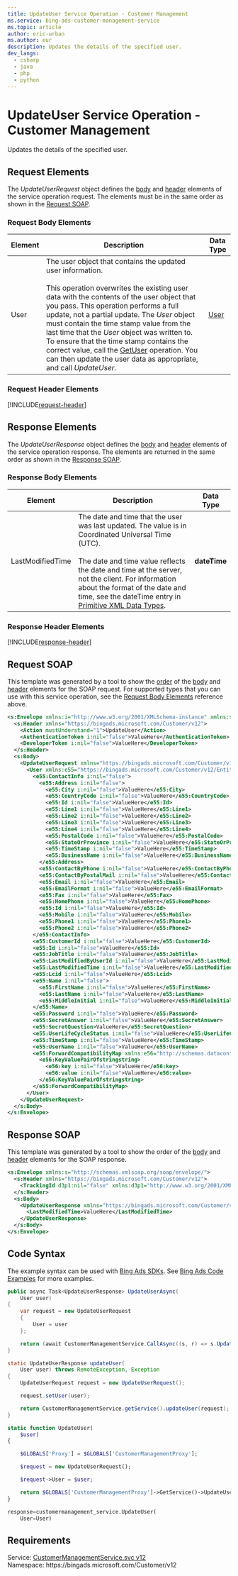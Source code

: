 ```yaml
---
title: UpdateUser Service Operation - Customer Management
ms.service: bing-ads-customer-management-service
ms.topic: article
author: eric-urban
ms.author: eur
description: Updates the details of the specified user.
dev_langs: 
  - csharp
  - java
  - php
  - python
---
```

# UpdateUser Service Operation - Customer Management
Updates the details of the specified user.

## <a name="request"></a>Request Elements
The *UpdateUserRequest* object defines the [body](#request-body) and [header](#request-header) elements of the service operation request. The elements must be in the same order as shown in the [Request SOAP](#request-soap). 

### <a name="request-body"></a>Request Body Elements


|Element|Description|Data Type|
|-----------|---------------|-------------|
|<a name="user"></a>User|The user object that contains the updated user information.<br /><br />This operation overwrites the existing user data with the contents of the user object that you pass. This operation performs a full update, not a partial update. The *User* object must contain the time stamp value from the last time that the *User* object was written to. To ensure that the time stamp contains the correct value, call the [GetUser](getuser.md) operation. You can then update the user data as appropriate, and call *UpdateUser*.|[User](user.md)|

### <a name="request-header"></a>Request Header Elements
[!INCLUDE[request-header](./includes/request-header.md)]

## <a name="response"></a>Response Elements
The *UpdateUserResponse* object defines the [body](#response-body) and [header](#response-header) elements of the service operation response. The elements are returned in the same order as shown in the [Response SOAP](#response-soap).

### <a name="response-body"></a>Response Body Elements


|Element|Description|Data Type|
|-----------|---------------|-------------|
|<a name="lastmodifiedtime"></a>LastModifiedTime|The date and time that the user was last updated. The value is in Coordinated Universal Time (UTC).<br/><br/> The date and time value reflects the date and time at the server, not the client. For information about the format of the date and time, see the dateTime entry in [Primitive XML Data Types](https://go.microsoft.com/fwlink/?linkid=859198).|**dateTime**|

### <a name="response-header"></a>Response Header Elements
[!INCLUDE[response-header](./includes/response-header.md)]

## <a name="request-soap"></a>Request SOAP
This template was generated by a tool to show the [order](../guides/services-protocol.md#element-order) of the [body](#request-body) and [header](#request-header) elements for the SOAP request. For supported types that you can use with this service operation, see the [Request Body Elements](#request-header) reference above.

```xml
<s:Envelope xmlns:i="http://www.w3.org/2001/XMLSchema-instance" xmlns:s="http://schemas.xmlsoap.org/soap/envelope/">
  <s:Header xmlns="https://bingads.microsoft.com/Customer/v12">
    <Action mustUnderstand="1">UpdateUser</Action>
    <AuthenticationToken i:nil="false">ValueHere</AuthenticationToken>
    <DeveloperToken i:nil="false">ValueHere</DeveloperToken>
  </s:Header>
  <s:Body>
    <UpdateUserRequest xmlns="https://bingads.microsoft.com/Customer/v12">
      <User xmlns:e55="https://bingads.microsoft.com/Customer/v12/Entities" i:nil="false">
        <e55:ContactInfo i:nil="false">
          <e55:Address i:nil="false">
            <e55:City i:nil="false">ValueHere</e55:City>
            <e55:CountryCode i:nil="false">ValueHere</e55:CountryCode>
            <e55:Id i:nil="false">ValueHere</e55:Id>
            <e55:Line1 i:nil="false">ValueHere</e55:Line1>
            <e55:Line2 i:nil="false">ValueHere</e55:Line2>
            <e55:Line3 i:nil="false">ValueHere</e55:Line3>
            <e55:Line4 i:nil="false">ValueHere</e55:Line4>
            <e55:PostalCode i:nil="false">ValueHere</e55:PostalCode>
            <e55:StateOrProvince i:nil="false">ValueHere</e55:StateOrProvince>
            <e55:TimeStamp i:nil="false">ValueHere</e55:TimeStamp>
            <e55:BusinessName i:nil="false">ValueHere</e55:BusinessName>
          </e55:Address>
          <e55:ContactByPhone i:nil="false">ValueHere</e55:ContactByPhone>
          <e55:ContactByPostalMail i:nil="false">ValueHere</e55:ContactByPostalMail>
          <e55:Email i:nil="false">ValueHere</e55:Email>
          <e55:EmailFormat i:nil="false">ValueHere</e55:EmailFormat>
          <e55:Fax i:nil="false">ValueHere</e55:Fax>
          <e55:HomePhone i:nil="false">ValueHere</e55:HomePhone>
          <e55:Id i:nil="false">ValueHere</e55:Id>
          <e55:Mobile i:nil="false">ValueHere</e55:Mobile>
          <e55:Phone1 i:nil="false">ValueHere</e55:Phone1>
          <e55:Phone2 i:nil="false">ValueHere</e55:Phone2>
        </e55:ContactInfo>
        <e55:CustomerId i:nil="false">ValueHere</e55:CustomerId>
        <e55:Id i:nil="false">ValueHere</e55:Id>
        <e55:JobTitle i:nil="false">ValueHere</e55:JobTitle>
        <e55:LastModifiedByUserId i:nil="false">ValueHere</e55:LastModifiedByUserId>
        <e55:LastModifiedTime i:nil="false">ValueHere</e55:LastModifiedTime>
        <e55:Lcid i:nil="false">ValueHere</e55:Lcid>
        <e55:Name i:nil="false">
          <e55:FirstName i:nil="false">ValueHere</e55:FirstName>
          <e55:LastName i:nil="false">ValueHere</e55:LastName>
          <e55:MiddleInitial i:nil="false">ValueHere</e55:MiddleInitial>
        </e55:Name>
        <e55:Password i:nil="false">ValueHere</e55:Password>
        <e55:SecretAnswer i:nil="false">ValueHere</e55:SecretAnswer>
        <e55:SecretQuestion>ValueHere</e55:SecretQuestion>
        <e55:UserLifeCycleStatus i:nil="false">ValueHere</e55:UserLifeCycleStatus>
        <e55:TimeStamp i:nil="false">ValueHere</e55:TimeStamp>
        <e55:UserName i:nil="false">ValueHere</e55:UserName>
        <e55:ForwardCompatibilityMap xmlns:e56="http://schemas.datacontract.org/2004/07/System.Collections.Generic" i:nil="false">
          <e56:KeyValuePairOfstringstring>
            <e56:key i:nil="false">ValueHere</e56:key>
            <e56:value i:nil="false">ValueHere</e56:value>
          </e56:KeyValuePairOfstringstring>
        </e55:ForwardCompatibilityMap>
      </User>
    </UpdateUserRequest>
  </s:Body>
</s:Envelope>
```

## <a name="response-soap"></a>Response SOAP
This template was generated by a tool to show the order of the [body](#response-body) and [header](#response-header) elements for the SOAP response.

```xml
<s:Envelope xmlns:s="http://schemas.xmlsoap.org/soap/envelope/">
  <s:Header xmlns="https://bingads.microsoft.com/Customer/v12">
    <TrackingId d3p1:nil="false" xmlns:d3p1="http://www.w3.org/2001/XMLSchema-instance">ValueHere</TrackingId>
  </s:Header>
  <s:Body>
    <UpdateUserResponse xmlns="https://bingads.microsoft.com/Customer/v12">
      <LastModifiedTime>ValueHere</LastModifiedTime>
    </UpdateUserResponse>
  </s:Body>
</s:Envelope>
```

## <a name="example"></a>Code Syntax
The example syntax can be used with [Bing Ads SDKs](../guides/client-libraries.md). See [Bing Ads Code Examples](../guides/code-examples.md) for more examples.
```csharp
public async Task<UpdateUserResponse> UpdateUserAsync(
    User user)
{
    var request = new UpdateUserRequest
    {
        User = user
    };

    return (await CustomerManagementService.CallAsync((s, r) => s.UpdateUserAsync(r), request));
}
```
```java
static UpdateUserResponse updateUser(
    User user) throws RemoteException, Exception
{
    UpdateUserRequest request = new UpdateUserRequest();

    request.setUser(user);

    return CustomerManagementService.getService().updateUser(request);
}
```
```php
static function UpdateUser(
    $user)
{

    $GLOBALS['Proxy'] = $GLOBALS['CustomerManagementProxy'];

    $request = new UpdateUserRequest();

    $request->User = $user;

    return $GLOBALS['CustomerManagementProxy']->GetService()->UpdateUser($request);
}
```
```python
response=customermanagement_service.UpdateUser(
    User=User)
```

## Requirements
Service: [CustomerManagementService.svc v12](https://clientcenter.api.bingads.microsoft.com/Api/CustomerManagement/v12/CustomerManagementService.svc)  
Namespace: https\://bingads.microsoft.com/Customer/v12  

